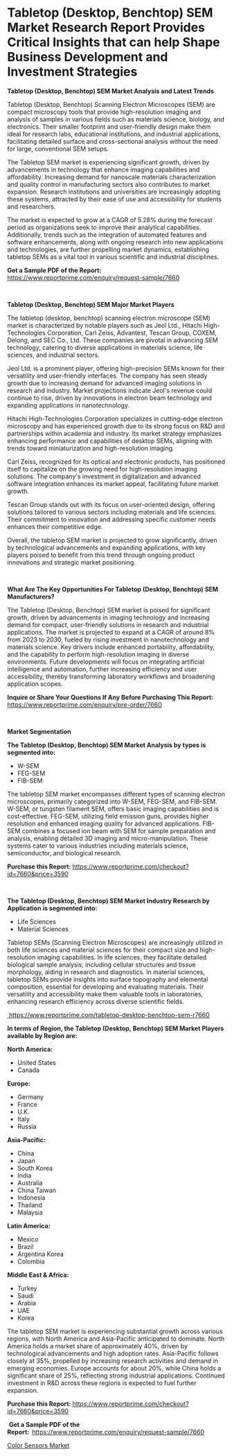 <p><h1>Tabletop (Desktop, Benchtop) SEM Market Research Report Provides Critical Insights that can help Shape Business Development and Investment Strategies</h1></p><p><strong>Tabletop (Desktop, Benchtop) SEM Market Analysis and Latest Trends</strong></p>
<p><p>Tabletop (Desktop, Benchtop) Scanning Electron Microscopes (SEM) are compact microscopy tools that provide high-resolution imaging and analysis of samples in various fields such as materials science, biology, and electronics. Their smaller footprint and user-friendly design make them ideal for research labs, educational institutions, and industrial applications, facilitating detailed surface and cross-sectional analysis without the need for large, conventional SEM setups.</p><p>The Tabletop SEM market is experiencing significant growth, driven by advancements in technology that enhance imaging capabilities and affordability. Increasing demand for nanoscale materials characterization and quality control in manufacturing sectors also contributes to market expansion. Research institutions and universities are increasingly adopting these systems, attracted by their ease of use and accessibility for students and researchers.</p><p>The market is expected to grow at a CAGR of 5.28% during the forecast period as organizations seek to improve their analytical capabilities. Additionally, trends such as the integration of automated features and software enhancements, along with ongoing research into new applications and technologies, are further propelling market dynamics, establishing tabletop SEMs as a vital tool in various scientific and industrial disciplines.</p></p>
<p><strong>Get a Sample PDF of the Report:&nbsp;</strong> <a href="https://www.reportprime.com/enquiry/request-sample/7660?utm_campaign=3554&utm_medium=2&utm_source=Github&utm_content=ia&utm_term=19032025&utm_id=tabletop-desktop-benchtop-sem">https://www.reportprime.com/enquiry/request-sample/7660</a></p>
<p>&nbsp;</p>
<p><strong>Tabletop (Desktop, Benchtop) SEM Major Market Players</strong></p>
<p><p>The tabletop (desktop, benchtop) scanning electron microscope (SEM) market is characterized by notable players such as Jeol Ltd., Hitachi High-Technologies Corporation, Carl Zeiss, Advantest, Tescan Group, COXEM, Delong, and SEC Co., Ltd. These companies are pivotal in advancing SEM technology, catering to diverse applications in materials science, life sciences, and industrial sectors.</p><p>Jeol Ltd. is a prominent player, offering high-precision SEMs known for their versatility and user-friendly interfaces. The company has seen steady growth due to increasing demand for advanced imaging solutions in research and industry. Market projections indicate Jeol's revenue could continue to rise, driven by innovations in electron beam technology and expanding applications in nanotechnology.</p><p>Hitachi High-Technologies Corporation specializes in cutting-edge electron microscopy and has experienced growth due to its strong focus on R&D and partnerships within academia and industry. Its market strategy emphasizes enhancing performance and capabilities of desktop SEMs, aligning with trends toward miniaturization and high-resolution imaging.</p><p>Carl Zeiss, recognized for its optical and electronic products, has positioned itself to capitalize on the growing need for high-resolution imaging solutions. The company's investment in digitalization and advanced software integration enhances its market appeal, facilitating future market growth.</p><p>Tescan Group stands out with its focus on user-oriented design, offering solutions tailored to various sectors including materials and life sciences. Their commitment to innovation and addressing specific customer needs enhances their competitive edge.</p><p>Overall, the tabletop SEM market is projected to grow significantly, driven by technological advancements and expanding applications, with key players poised to benefit from this trend through ongoing product innovations and strategic market positioning.</p></p>
<p>&nbsp;</p>
<p><strong>What Are The Key Opportunities For Tabletop (Desktop, Benchtop) SEM Manufacturers?</strong></p>
<p><p>The Tabletop (Desktop, Benchtop) SEM market is poised for significant growth, driven by advancements in imaging technology and increasing demand for compact, user-friendly solutions in research and industrial applications. The market is projected to expand at a CAGR of around 8% from 2023 to 2030, fueled by rising investment in nanotechnology and materials science. Key drivers include enhanced portability, affordability, and the capability to perform high-resolution imaging in diverse environments. Future developments will focus on integrating artificial intelligence and automation, further increasing efficiency and user accessibility, thereby transforming laboratory workflows and broadening application scopes.</p></p>
<p><strong>Inquire or Share Your Questions If Any Before Purchasing This Report:</strong> <a href="https://www.reportprime.com/enquiry/pre-order/7660?utm_campaign=3554&utm_medium=2&utm_source=Github&utm_content=ia&utm_term=19032025&utm_id=tabletop-desktop-benchtop-sem">https://www.reportprime.com/enquiry/pre-order/7660</a></p>
<p>&nbsp;</p>
<p><strong>Market Segmentation</strong></p>
<p><strong>The Tabletop (Desktop, Benchtop) SEM Market Analysis by types is segmented into:</strong></p>
<p><ul><li>W-SEM</li><li>FEG-SEM</li><li>FIB-SEM</li></ul></p>
<p><p>The tabletop SEM market encompasses different types of scanning electron microscopes, primarily categorized into W-SEM, FEG-SEM, and FIB-SEM. W-SEM, or tungsten filament SEM, offers basic imaging capabilities and is cost-effective. FEG-SEM, utilizing field emission guns, provides higher resolution and enhanced imaging quality for advanced applications. FIB-SEM combines a focused ion beam with SEM for sample preparation and analysis, enabling detailed 3D imaging and micro-manipulation. These systems cater to various industries including materials science, semiconductor, and biological research.</p></p>
<p><strong>Purchase this Report:&nbsp;</strong><a href="https://www.reportprime.com/checkout?id=7660&price=3590&utm_campaign=3554&utm_medium=2&utm_source=Github&utm_content=ia&utm_term=19032025&utm_id=tabletop-desktop-benchtop-sem">https://www.reportprime.com/checkout?id=7660&price=3590</a></p>
<p>&nbsp;</p>
<p><strong>The Tabletop (Desktop, Benchtop) SEM Market Industry Research by Application is segmented into:</strong></p>
<p><ul><li>Life Sciences</li><li>Material Sciences</li></ul></p>
<p><p>Tabletop SEMs (Scanning Electron Microscopes) are increasingly utilized in both life sciences and material sciences for their compact size and high-resolution imaging capabilities. In life sciences, they facilitate detailed biological sample analysis, including cellular structures and tissue morphology, aiding in research and diagnostics. In material sciences, tabletop SEMs provide insights into surface topography and elemental composition, essential for developing and evaluating materials. Their versatility and accessibility make them valuable tools in laboratories, enhancing research efficiency across diverse scientific fields.</p></p>
<p><a href="https://www.reportprime.com/tabletop-desktop-benchtop-sem-r7660?utm_campaign=3554&utm_medium=2&utm_source=Github&utm_content=ia&utm_term=19032025&utm_id=tabletop-desktop-benchtop-sem">&nbsp;https://www.reportprime.com/tabletop-desktop-benchtop-sem-r7660</a></p>
<p><strong>In terms of Region, the Tabletop (Desktop, Benchtop) SEM Market Players available by Region are:</strong></p>
<p>
    <p> <strong> North America: </strong>
        <ul>
            <li>United States</li>
            <li>Canada</li>
        </ul>
        </p> 
    <p> <strong> Europe: </strong>
        <ul>
            <li>Germany</li>
            <li>France</li>
            <li>U.K.</li>
            <li>Italy</li>
            <li>Russia</li>
        </ul>
        </p> 
    <p> <strong> Asia-Pacific: </strong>
        <ul>
            <li>China</li>
            <li>Japan</li>
            <li>South Korea</li>
            <li>India</li>
            <li>Australia</li>
            <li>China Taiwan</li>
            <li>Indonesia</li>
            <li>Thailand</li>
            <li>Malaysia</li>
        </ul>
        </p> 
    <p> <strong> Latin America: </strong>
        <ul>
            <li>Mexico</li>
            <li>Brazil</li>
            <li>Argentina Korea</li>
            <li>Colombia</li>
        </ul>
        </p> 
    <p> <strong> Middle East & Africa: </strong>
        <ul>
            <li>Turkey</li>
            <li>Saudi</li>
            <li>Arabia</li>
            <li>UAE</li>
            <li>Korea</li>
        </ul>
    </p>
    </p>
<p><p>The tabletop SEM market is experiencing substantial growth across various regions, with North America and Asia-Pacific anticipated to dominate. North America holds a market share of approximately 40%, driven by technological advancements and high adoption rates. Asia-Pacific follows closely at 35%, propelled by increasing research activities and demand in emerging economies. Europe accounts for about 20%, while China holds a significant share of 25%, reflecting strong industrial applications. Continued investment in R&D across these regions is expected to fuel further expansion.</p></p>
<p><strong>Purchase this Report: </strong><a href="https://www.reportprime.com/checkout?id=7660&price=3590&utm_campaign=3554&utm_medium=2&utm_source=Github&utm_content=ia&utm_term=19032025&utm_id=tabletop-desktop-benchtop-sem">https://www.reportprime.com/checkout?id=7660&price=3590</a></p>
<p>&nbsp;<strong>Get a Sample PDF of the Report:&nbsp;&nbsp;</strong><a href="https://www.reportprime.com/enquiry/request-sample/7660?utm_campaign=3554&utm_medium=2&utm_source=Github&utm_content=ia&utm_term=19032025&utm_id=tabletop-desktop-benchtop-sem">https://www.reportprime.com/enquiry/request-sample/7660</a></p>
<p><strong></strong></p>
<p><p><a href="https://github.com/bensemilia864/Market-Research-Report-List-1/blob/main/color-sensors-market.md?utm_campaign=3554&utm_medium=2&utm_source=Github&utm_content=ia&utm_term=19032025&utm_id=tabletop-desktop-benchtop-sem">Color Sensors Market</a></p></p>